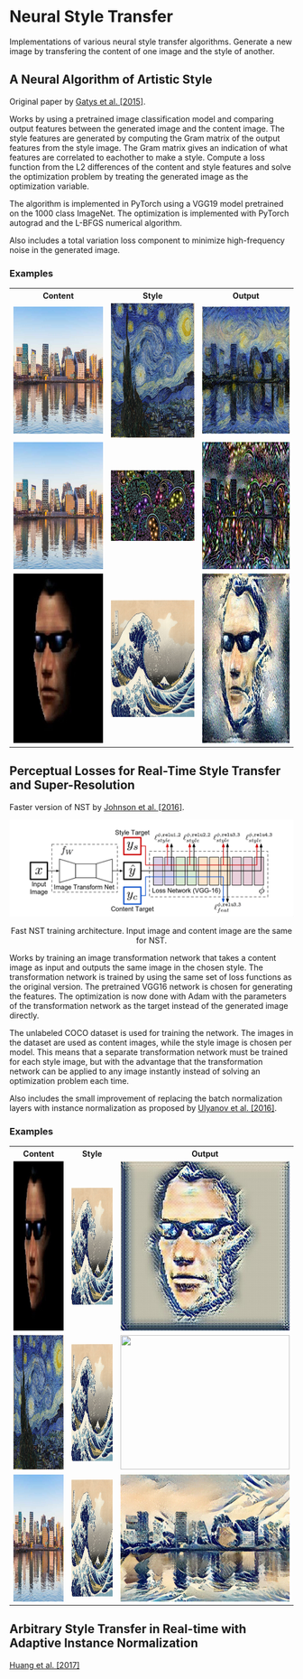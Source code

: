 # Neural Style Transfer

Implementations of various neural style transfer algorithms. Generate a new image by transfering the content of one image and the style of another.

## A Neural Algorithm of Artistic Style

Original paper by [Gatys et al. \[2015\]](https://arxiv.org/abs/1508.06576).

Works by using a pretrained image classification model and comparing output features between the generated image and the content image.
The style features are generated by computing the Gram matrix of the output features from the style image.
The Gram matrix gives an indication of what features are correlated to eachother to make a style.
Compute a loss function from the L2 differences of the content and style features and solve the optimization problem by treating the generated image as the optimization variable.

The algorithm is implemented in PyTorch using a VGG19 model pretrained on the 1000 class ImageNet. The optimization is implemented with PyTorch autograd and the L-BFGS numerical algorithm.

Also includes a total variation loss component to minimize high-frequency noise in the generated image.

### Examples

<div align="center">
 <table>
  <tr>
   <th>Content</th>
   <th>Style</th>
   <th>Output</th>
  </tr>
  <tr>
   <td><img src="Images/Oslo.jpg" width="300" height="225"></td>
   <td><img src="Images/StarryNight.jpg" width="300" height="238"></td>
   <td><img src="Images/NST/Oslo_StarryNight.jpg" width="300" height="225"></td>
  </tr>
  <tr>
   <td><img src="Images/Oslo.jpg" width="300" height="225"></td>
   <td><img src="Images/StyleTransferImage.jpg" width="300" height="125"></td>
   <td><img src="Images/NST/Oslo_StyleTransferImage.jpg" width="300" height="225"></td>
  </tr>
  <tr>
   <td><img src="Images/JC.jpg" width="300" height="300"></td>
   <td><img src="Images/Kanagawa.jpg" width="300" height="207"></td>
   <td><img src="Images/NST/JC_Kanagawa.jpg" width="300" height="300"></td>
  </tr>
 </table> 
</div>


## Perceptual Losses for Real-Time Style Transfer and Super-Resolution

Faster version of NST by [Johnson et al. \[2016\]](https://arxiv.org/abs/1603.08155).

<div align="center">
 <img src="Images/FastArchitecture.png" width="600">
 <p>Fast NST training architecture. Input image and content image are the same for NST.</p>
</div>

Works by training an image transformation network that takes a content image as input and outputs the same image in the chosen style.
The transformation network is trained by using the same set of loss functions as the original version. The pretrained VGG16 network is chosen for generating the features.
The optimization is now done with Adam with the parameters of the transformation network as the target instead of the generated image directly.

The unlabeled COCO dataset is used for training the network. The images in the dataset are used as content images, while the style image is chosen per model.
This means that a separate transformation network must be trained for each style image,
but with the advantage that the transformation network can be applied to any image instantly instead of solving an optimization problem each time.

Also includes the small improvement of replacing the batch normalization layers with instance normalization as proposed by [Ulyanov et al. \[2016\]](https://arxiv.org/abs/1607.08022).

### Examples

<div align="center">
 <table>
  <tr>
   <th>Content</th>
   <th>Style</th>
   <th>Output</th>
  </tr>
  <tr>
   <td><img src="Images/JC.jpg" width="300" height="300"></td>
   <td><img src="Images/Kanagawa.jpg" width="300" height="207"></td>
   <td><img src="Images/FastNST/JC_Kanagawa.jpg" width="300" height="300"></td>
  </tr>
  <tr>
   <td><img src="Images/StarryNight.jpg" width="300" height="238"></td>
   <td><img src="Images/Kanagawa.jpg" width="300" height="207"></td>
   <td><img src="Images/NST/StarryNight_Kanagawa.jpg" width="300" height="238"></td>
  </tr>
  <tr>
   <td><img src="Images/Oslo.jpg" width="300" height="225"></td>
   <td><img src="Images/Kanagawa.jpg" width="300" height="207"></td>
   <td><img src="Images/NST/Oslo_Kanagawa.jpg" width="300" height="225"></td>
  </tr>
 </table> 
</div>



## Arbitrary Style Transfer in Real-time with Adaptive Instance Normalization

[Huang et al. \[2017\]](https://arxiv.org/abs/1703.06868)

